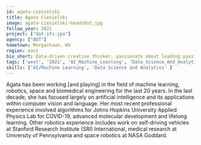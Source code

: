```yaml
---
id: agata-ciesielski
title: Agata Ciesielski
image: agata-ciesielski-headshot.jpg
fellow_year: 2021
project: ["dot-its-jpo"]
agency: ["DOT"]
hometown: Morgantown, WV
region: east
bio_short: Data-driven creative thinker, passionate about leading passionate teams.
tags: ['west', '2021', 'AI_Machine_Learning', 'Data_Science_And_Analytics']
skills: ['AI/Machine Learning', 'Data Science and Analytics' ]
---
```

Agata has been working [and playing] in the field of machine learning, robotics, space and biomedical engineering for the last 20 years. In the last decade, she has focused largely on artificial intelligence and its applications within computer vision and language. Her most recent professional experience involved algorithms for Johns Hopkins University Applied Physics Lab for COVID-19, advanced molecular development and lifelong learning. Other robotics experience includes work on self-driving vehicles at Stanford Research Institute (SRI) International, medical research at University of Pennsylvania and space robotics at NASA Goddard.
